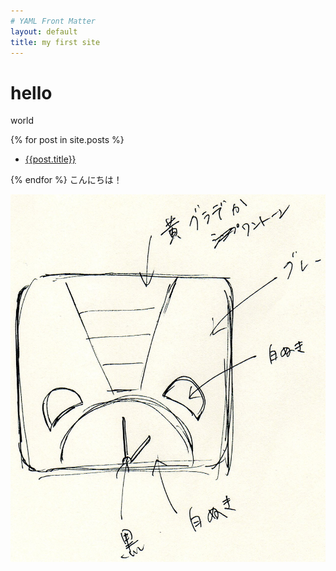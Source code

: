 ```yaml
---
# YAML Front Matter
layout: default
title: my first site
---
```

# hello
world

{% for post in site.posts %}
- [{{post.title}}]({{post.url}})

{% endfor %}
こんにちは！




![food](/img1.jpg)